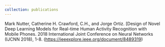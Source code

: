 ```yaml
---
collection: publications
---
```


Mark Nutter, Catherine H. Crawford, C.H., and Jorge Ortiz. [Design of Novel Deep Learning Models for Real-time Human Activity Recognition with Mobile Phones. 2018 International Joint Conference on Neural Networks (IJCNN 2018), 1-8. (https://ieeexplore.ieee.org/document/8489319)
